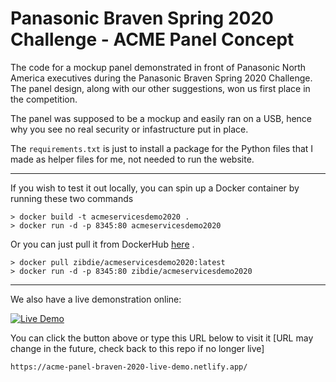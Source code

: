 # Panasonic Braven Spring 2020 Challenge - ACME Panel Concept

The code for a mockup panel demonstrated in front of Panasonic North America executives during the Panasonic Braven Spring 2020 Challenge. The panel design, along with our other suggestions, won us first place in the competition.

The panel was supposed to be a mockup and easily ran on a USB, hence why you see no real security or infastructure put in place.

The `requirements.txt` is just to install a package for the Python files that I made as helper files for me, not needed to run the website.

---

If you wish to test it out locally, you can spin up a Docker container by running these two commands

```
> docker build -t acmeservicesdemo2020 .
> docker run -d -p 8345:80 acmeservicesdemo2020
```

Or you can just pull it from DockerHub [here](https://hub.docker.com/r/zibdie/acmeservicesdemo2020) .

```
> docker pull zibdie/acmeservicesdemo2020:latest
> docker run -d -p 8345:80 zibdie/acmeservicesdemo2020
```

---

We also have a live demonstration online:

[![Live Demo](https://github.com/zibdie/ACMEServicesDemo2020/assets/59550818/caf795ee-77a4-45e9-ab6f-4779a790ff0e)](https://acme-panel-braven-2020-live-demo.netlify.app/) 

You can click the button above or type this URL below to visit it [URL may change in the future, check back to this repo if no longer live]
```
https://acme-panel-braven-2020-live-demo.netlify.app/
```
